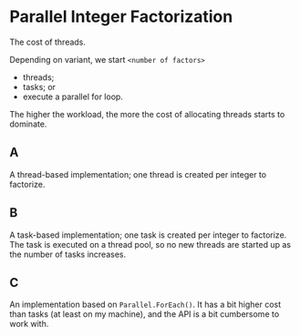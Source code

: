 # Parallel Integer Factorization #

The cost of threads.

Depending on variant, we start `<number of factors>`

- threads;
- tasks; or
- execute a parallel for loop.

The higher the workload, the more the cost of allocating threads starts to dominate.

## A ##

A thread-based implementation; one thread is created per integer to factorize.


## B ##

A task-based implementation; one task is created per integer to factorize. The task is executed on a thread pool, so no new threads are started up as the number of tasks increases.


## C ##

An implementation based on `Parallel.ForEach()`. It has a bit higher cost than tasks (at least on my machine), and the API is a bit cumbersome to work with.

